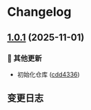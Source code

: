 # Changelog

## [1.0.1](https://github.com/CandriaJS/karin-plugin-git/compare/v1.0.0...v1.0.1) (2025-11-01)


### 🔧 其他更新

* 初始化仓库 ([cdd4336](https://github.com/CandriaJS/karin-plugin-git/commit/cdd433659521ae8bddc4dc6c788c0423c269333f))

## 变更日志
